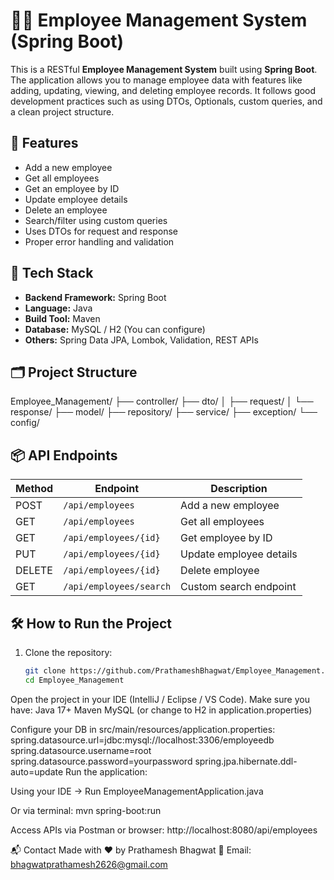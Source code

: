# 👨‍💼 Employee Management System (Spring Boot)

This is a RESTful **Employee Management System** built using **Spring Boot**. The application allows you to manage employee data with features like adding, updating, viewing, and deleting employee records. It follows good development practices such as using DTOs, Optionals, custom queries, and a clean project structure.

## 🚀 Features

- Add a new employee
- Get all employees
- Get an employee by ID
- Update employee details
- Delete an employee
- Search/filter using custom queries
- Uses DTOs for request and response
- Proper error handling and validation

## 🧰 Tech Stack

- **Backend Framework:** Spring Boot
- **Language:** Java
- **Build Tool:** Maven
- **Database:** MySQL / H2 (You can configure)
- **Others:** Spring Data JPA, Lombok, Validation, REST APIs

## 🗂️ Project Structure
Employee_Management/ ├── controller/ ├── dto/ │ ├── request/ │ └── response/ ├── model/ ├── repository/ ├── service/ ├── exception/ └── config/


## 📦 API Endpoints

| Method | Endpoint                 | Description             |
|--------|--------------------------|-------------------------|
| POST   | `/api/employees`         | Add a new employee      |
| GET    | `/api/employees`         | Get all employees       |
| GET    | `/api/employees/{id}`    | Get employee by ID      |
| PUT    | `/api/employees/{id}`    | Update employee details |
| DELETE | `/api/employees/{id}`    | Delete employee         |
| GET    | `/api/employees/search`  | Custom search endpoint  |




## 🛠️ How to Run the Project
1. Clone the repository:
   ```bash
   git clone https://github.com/PrathameshBhagwat/Employee_Management.git
   cd Employee_Management
Open the project in your IDE (IntelliJ / Eclipse / VS Code).
Make sure you have:
Java 17+
Maven
MySQL (or change to H2 in application.properties)


Configure your DB in src/main/resources/application.properties:
spring.datasource.url=jdbc:mysql://localhost:3306/employeedb
spring.datasource.username=root
spring.datasource.password=yourpassword
spring.jpa.hibernate.ddl-auto=update
Run the application:


Using your IDE → Run EmployeeManagementApplication.java

Or via terminal:
mvn spring-boot:run

Access APIs via Postman or browser:
http://localhost:8080/api/employees


📬 Contact
Made with ❤️ by Prathamesh Bhagwat
📧 Email: bhagwatprathamesh2626@gmail.com
